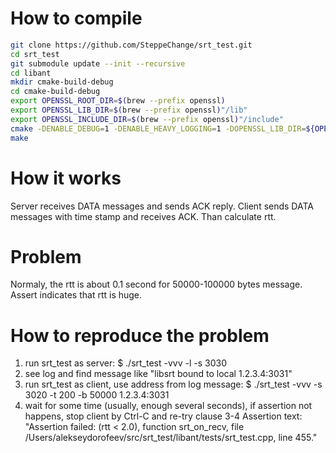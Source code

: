# How to compile

```bash
git clone https://github.com/SteppeChange/srt_test.git
cd srt_test
git submodule update --init --recursive
cd libant
mkdir cmake-build-debug
cd cmake-build-debug
export OPENSSL_ROOT_DIR=$(brew --prefix openssl)
export OPENSSL_LIB_DIR=$(brew --prefix openssl)"/lib"
export OPENSSL_INCLUDE_DIR=$(brew --prefix openssl)"/include"
cmake -DENABLE_DEBUG=1 -DENABLE_HEAVY_LOGGING=1 -DOPENSSL_LIB_DIR=${OPENSSL_LIB_DIR} -DOPENSSL_LIBRARIES=${OPENSSL_LIB_DIR}/libcrypto.a ..
make
```

# How it works

Server receives DATA messages and sends ACK reply.
Client sends DATA messages with time stamp and receives ACK. Than calculate rtt. 

# Problem

Normaly, the rtt is about 0.1 second for 50000-100000 bytes message. Assert indicates that rtt is huge.

# How to reproduce the problem

1. run srt_test as server:
$ ./srt_test -vvv -l -s 3030
2. see log and find message like "libsrt bound to local 1.2.3.4:3031"
3. run srt_test as client, use address from log message:
$ ./srt_test -vvv -s 3020 -t 200 -b 50000 1.2.3.4:3031
4. wait for some time (usually, enough several seconds), if assertion not happens, stop client by Ctrl-C and re-try clause 3-4
Assertion text:
"Assertion failed: (rtt < 2.0), function srt_on_recv, file /Users/alekseydorofeev/src/srt_test/libant/tests/srt_test.cpp, line 455."

